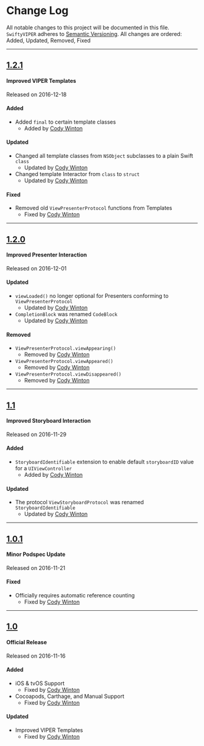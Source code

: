 # Change Log
All notable changes to this project will be documented in this file.
`SwiftyVIPER` adheres to [Semantic Versioning](http://semver.org/).
All changes are ordered: Added, Updated, Removed, Fixed

---

## [1.2.1](https://github.com/codytwinton/SwiftyVIPER/releases/tag/1.2.0)
#### Improved VIPER Templates
Released on 2016-12-18

#### Added
- Added `final` to certain template classes
	- Added by [Cody Winton](https://github.com/codytwinton)

#### Updated
- Changed all template classes from `NSObject` subclasses to a plain Swift `class`
	- Updated by [Cody Winton](https://github.com/codytwinton)
- Changed template Interactor from `class` to `struct`
	- Updated by [Cody Winton](https://github.com/codytwinton)

#### Fixed
- Removed old `ViewPresenterProtocol` functions from Templates
	- Fixed by [Cody Winton](https://github.com/codytwinton)

---

## [1.2.0](https://github.com/codytwinton/SwiftyVIPER/releases/tag/1.2.0)
#### Improved Presenter Interaction
Released on 2016-12-01

#### Updated
- `viewLoaded()` no longer optional for Presenters conforming to `ViewPresenterProtocol`
	- Updated by [Cody Winton](https://github.com/codytwinton)
- `CompletionBlock` was renamed `CodeBlock`
	- Updated by [Cody Winton](https://github.com/codytwinton)

#### Removed
- `ViewPresenterProtocol.viewAppearing()`
	- Removed by [Cody Winton](https://github.com/codytwinton)
- `ViewPresenterProtocol.viewAppeared()`
	- Removed by [Cody Winton](https://github.com/codytwinton)
- `ViewPresenterProtocol.viewDisappeared()`
	- Removed by [Cody Winton](https://github.com/codytwinton)

---

## [1.1](https://github.com/codytwinton/SwiftyVIPER/releases/tag/1.1)
#### Improved Storyboard Interaction
Released on 2016-11-29

#### Added
- `StoryboardIdentifiable` extension to enable default `storyboardID` value for a `UIViewController`
	- Added by [Cody Winton](https://github.com/codytwinton)

#### Updated
- The protocol `ViewStoryboardProtocol` was renamed `StoryboardIdentifiable`
	- Updated by [Cody Winton](https://github.com/codytwinton)

---

## [1.0.1](https://github.com/codytwinton/SwiftyVIPER/releases/tag/1.0.1)
#### Minor Podspec Update
Released on 2016-11-21

#### Fixed
- Officially requires automatic reference counting
	- Fixed by [Cody Winton](https://github.com/codytwinton)

---

## [1.0](https://github.com/codytwinton/SwiftyVIPER/releases/tag/1.0)
#### Official Release
Released on 2016-11-16

#### Added
- iOS & tvOS Support
	- Fixed by [Cody Winton](https://github.com/codytwinton)
- Cocoapods, Carthage, and Manual Support
	- Fixed by [Cody Winton](https://github.com/codytwinton)

#### Updated
- Improved VIPER Templates
	- Fixed by [Cody Winton](https://github.com/codytwinton)
